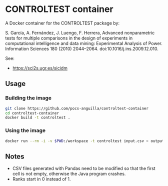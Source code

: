 # CONTROLTEST container

A Docker container for the CONTROLTEST package by:

S. García, A. Fernández, J. Luengo, F. Herrera, Advanced nonparametric tests for multiple comparisons in the design of experiments in computational intelligence and data mining: Experimental Analysis of Power. Information Sciences 180 (2010) 2044–2064. doi:10.1016/j.ins.2009.12.010. 

See:
- https://sci2s.ugr.es/sicidm

## Usage

### Building the image

```bash
git clone https://github.com/pocs-anguilla/controltest-container
cd controltest-container
docker build -t controltest .
```

### Using the image

```bash
docker run --rm -i -v $PWD:/workspace -t controltest input.csv > output.latex
```

## Notes

- CSV files generated with Pandas need to be modified so that the first cell is not empty, otherwise the Java program crashes.
- Ranks start in 0 instead of 1.
